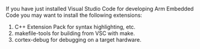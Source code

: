 If you have just installed Visual Studio Code for developing Arm Embedded Code
you may want to install the following extensions:
1) C++ Extension Pack for syntax highlighting, etc.
2) makefile-tools for building from VSC with make.
3) cortex-debug for debugging on a target hardware.
